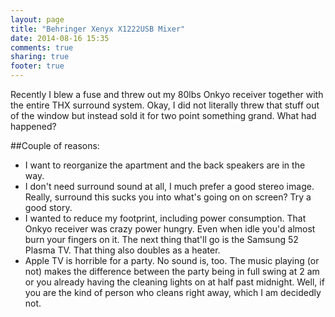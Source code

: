 ```yaml
---
layout: page
title: "Behringer Xenyx X1222USB Mixer"
date: 2014-08-16 15:35
comments: true
sharing: true
footer: true
---
```

Recently I blew a fuse and threw out my 80lbs Onkyo receiver together with the entire THX surround system. Okay, I did not literally threw that stuff out of the window but instead sold it for two point something grand. What had happened?

##Couple of reasons:
* I want to reorganize the apartment and the back speakers are in the way.
* I don't need surround sound at all, I much prefer a good stereo image. Really, surround this sucks you into what's going on on screen? Try a good story.
* I wanted to reduce my footprint, including power consumption. That Onkyo receiver was crazy power hungry. Even when idle you'd almost burn your fingers on it. The next thing that'll go is the Samsung 52 Plasma TV. That thing also doubles as a heater.
* Apple TV is horrible for a party. No sound is, too. The music playing (or not) makes the difference between the party being in full swing at 2 am or you already having the cleaning lights on at half past midnight. Well, if you are the kind of person who cleans right away, which I am decidedly not.
